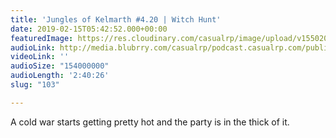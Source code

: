 ```yaml
---
title: 'Jungles of Kelmarth #4.20 | Witch Hunt'
date: 2019-02-15T05:42:52.000+00:00
featuredImage: https://res.cloudinary.com/casualrp/image/upload/v1550209807/chapter4/1600x900.jpg
audioLink: http://media.blubrry.com/casualrp/podcast.casualrp.com/public/Chapter%204%20Ep.%2020%20_%20Witch%20Hunt.mp3
videoLink: ''
audioSize: "154000000"
audioLength: '2:40:26'
slug: "103"

---
```

A cold war starts getting pretty hot and the party is in the thick of it.